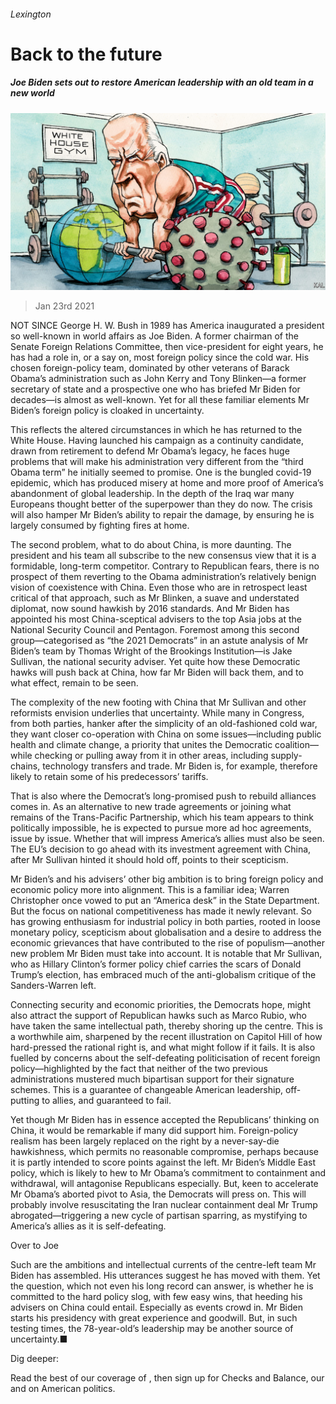###### Lexington

# Back to the future 

##### Joe Biden sets out to restore American leadership with an old team in a new world 

![image](images/20210123_USD000_0.jpg) 

> Jan 23rd 2021 


NOT SINCE George H. W. Bush in 1989 has America inaugurated a president so well-known in world affairs as Joe Biden. A former chairman of the Senate Foreign Relations Committee, then vice-president for eight years, he has had a role in, or a say on, most foreign policy since the cold war. His chosen foreign-policy team, dominated by other veterans of Barack Obama’s administration such as John Kerry and Tony Blinken—a former secretary of state and a prospective one who has briefed Mr Biden for decades—is almost as well-known. Yet for all these familiar elements Mr Biden’s foreign policy is cloaked in uncertainty.


This reflects the altered circumstances in which he has returned to the White House. Having launched his campaign as a continuity candidate, drawn from retirement to defend Mr Obama’s legacy, he faces huge problems that will make his administration very different from the “third Obama term” he initially seemed to promise. One is the bungled covid-19 epidemic, which has produced misery at home and more proof of America’s abandonment of global leadership. In the depth of the Iraq war many Europeans thought better of the superpower than they do now. The crisis will also hamper Mr Biden’s ability to repair the damage, by ensuring he is largely consumed by fighting fires at home.



The second problem, what to do about China, is more daunting. The president and his team all subscribe to the new consensus view that it is a formidable, long-term competitor. Contrary to Republican fears, there is no prospect of them reverting to the Obama administration’s relatively benign vision of coexistence with China. Even those who are in retrospect least critical of that approach, such as Mr Blinken, a suave and understated diplomat, now sound hawkish by 2016 standards. And Mr Biden has appointed his most China-sceptical advisers to the top Asia jobs at the National Security Council and Pentagon. Foremost among this second group—categorised as “the 2021 Democrats” in an astute analysis of Mr Biden’s team by Thomas Wright of the Brookings Institution—is Jake Sullivan, the national security adviser. Yet quite how these Democratic hawks will push back at China, how far Mr Biden will back them, and to what effect, remain to be seen.


The complexity of the new footing with China that Mr Sullivan and other reformists envision underlies that uncertainty. While many in Congress, from both parties, hanker after the simplicity of an old-fashioned cold war, they want closer co-operation with China on some issues—including public health and climate change, a priority that unites the Democratic coalition—while checking or pulling away from it in other areas, including supply-chains, technology transfers and trade. Mr Biden is, for example, therefore likely to retain some of his predecessors’ tariffs.


That is also where the Democrat’s long-promised push to rebuild alliances comes in. As an alternative to new trade agreements or joining what remains of the Trans-Pacific Partnership, which his team appears to think politically impossible, he is expected to pursue more ad hoc agreements, issue by issue. Whether that will impress America’s allies must also be seen. The EU’s decision to go ahead with its investment agreement with China, after Mr Sullivan hinted it should hold off, points to their scepticism.


Mr Biden’s and his advisers’ other big ambition is to bring foreign policy and economic policy more into alignment. This is a familiar idea; Warren Christopher once vowed to put an “America desk” in the State Department. But the focus on national competitiveness has made it newly relevant. So has growing enthusiasm for industrial policy in both parties, rooted in loose monetary policy, scepticism about globalisation and a desire to address the economic grievances that have contributed to the rise of populism—another new problem Mr Biden must take into account. It is notable that Mr Sullivan, who as Hillary Clinton’s former policy chief carries the scars of Donald Trump’s election, has embraced much of the anti-globalism critique of the Sanders-Warren left.


Connecting security and economic priorities, the Democrats hope, might also attract the support of Republican hawks such as Marco Rubio, who have taken the same intellectual path, thereby shoring up the centre. This is a worthwhile aim, sharpened by the recent illustration on Capitol Hill of how hard-pressed the rational right is, and what might follow if it fails. It is also fuelled by concerns about the self-defeating politicisation of recent foreign policy—highlighted by the fact that neither of the two previous administrations mustered much bipartisan support for their signature schemes. This is a guarantee of changeable American leadership, off-putting to allies, and guaranteed to fail.


Yet though Mr Biden has in essence accepted the Republicans’ thinking on China, it would be remarkable if many did support him. Foreign-policy realism has been largely replaced on the right by a never-say-die hawkishness, which permits no reasonable compromise, perhaps because it is partly intended to score points against the left. Mr Biden’s Middle East policy, which is likely to hew to Mr Obama’s commitment to containment and withdrawal, will antagonise Republicans especially. But, keen to accelerate Mr Obama’s aborted pivot to Asia, the Democrats will press on. This will probably involve resuscitating the Iran nuclear containment deal Mr Trump abrogated—triggering a new cycle of partisan sparring, as mystifying to America’s allies as it is self-defeating.

Over to Joe


Such are the ambitions and intellectual currents of the centre-left team Mr Biden has assembled. His utterances suggest he has moved with them. Yet the question, which not even his long record can answer, is whether he is committed to the hard policy slog, with few easy wins, that heeding his advisers on China could entail. Especially as events crowd in. Mr Biden starts his presidency with great experience and goodwill. But, in such testing times, the 78-year-old’s leadership may be another source of uncertainty.■


Dig deeper:

Read the best of our coverage of , then sign up for Checks and Balance, our  and  on American politics.

